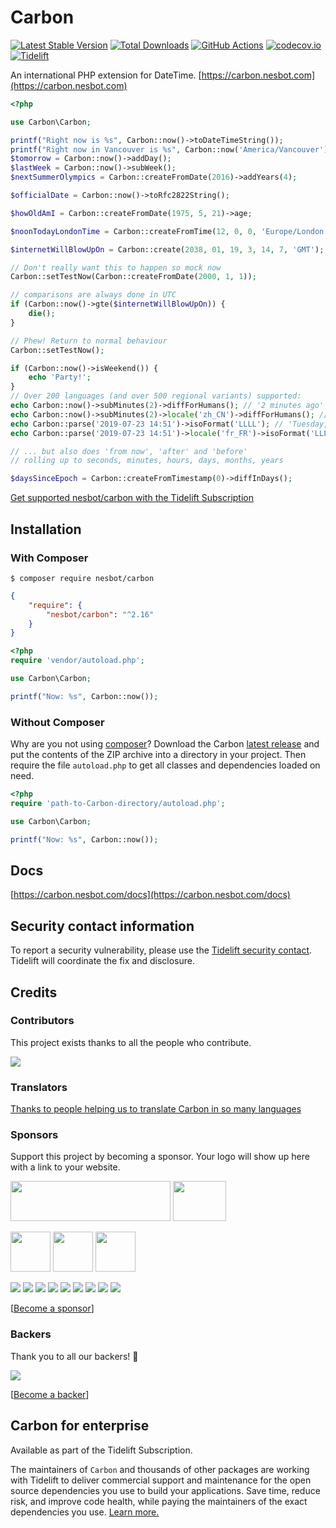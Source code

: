 # Carbon

[![Latest Stable Version](https://img.shields.io/packagist/v/nesbot/carbon.svg?style=flat-square)](https://packagist.org/packages/nesbot/carbon)
[![Total Downloads](https://img.shields.io/packagist/dt/nesbot/carbon.svg?style=flat-square)](https://packagist.org/packages/nesbot/carbon)
[![GitHub Actions](https://img.shields.io/endpoint.svg?url=https%3A%2F%2Factions-badge.atrox.dev%2Fbriannesbitt%2FCarbon%2Fbadge&style=flat-square&label=Build&logo=none)](https://actions-badge.atrox.dev/briannesbitt/Carbon/goto)
[![codecov.io](https://img.shields.io/codecov/c/github/briannesbitt/Carbon.svg?style=flat-square)](https://codecov.io/github/briannesbitt/Carbon?branch=master)
[![Tidelift](https://tidelift.com/badges/github/briannesbitt/Carbon)](https://tidelift.com/subscription/pkg/packagist-nesbot-carbon?utm_source=packagist-nesbot-carbon&utm_medium=referral&utm_campaign=readme)

An international PHP extension for DateTime. [https://carbon.nesbot.com](https://carbon.nesbot.com)

```php
<?php

use Carbon\Carbon;

printf("Right now is %s", Carbon::now()->toDateTimeString());
printf("Right now in Vancouver is %s", Carbon::now('America/Vancouver'));  //implicit __toString()
$tomorrow = Carbon::now()->addDay();
$lastWeek = Carbon::now()->subWeek();
$nextSummerOlympics = Carbon::createFromDate(2016)->addYears(4);

$officialDate = Carbon::now()->toRfc2822String();

$howOldAmI = Carbon::createFromDate(1975, 5, 21)->age;

$noonTodayLondonTime = Carbon::createFromTime(12, 0, 0, 'Europe/London');

$internetWillBlowUpOn = Carbon::create(2038, 01, 19, 3, 14, 7, 'GMT');

// Don't really want this to happen so mock now
Carbon::setTestNow(Carbon::createFromDate(2000, 1, 1));

// comparisons are always done in UTC
if (Carbon::now()->gte($internetWillBlowUpOn)) {
    die();
}

// Phew! Return to normal behaviour
Carbon::setTestNow();

if (Carbon::now()->isWeekend()) {
    echo 'Party!';
}
// Over 200 languages (and over 500 regional variants) supported:
echo Carbon::now()->subMinutes(2)->diffForHumans(); // '2 minutes ago'
echo Carbon::now()->subMinutes(2)->locale('zh_CN')->diffForHumans(); // '2分钟前'
echo Carbon::parse('2019-07-23 14:51')->isoFormat('LLLL'); // 'Tuesday, July 23, 2019 2:51 PM'
echo Carbon::parse('2019-07-23 14:51')->locale('fr_FR')->isoFormat('LLLL'); // 'mardi 23 juillet 2019 14:51'

// ... but also does 'from now', 'after' and 'before'
// rolling up to seconds, minutes, hours, days, months, years

$daysSinceEpoch = Carbon::createFromTimestamp(0)->diffInDays();
```

[Get supported nesbot/carbon with the Tidelift Subscription](https://tidelift.com/subscription/pkg/packagist-nesbot-carbon?utm_source=packagist-nesbot-carbon&utm_medium=referral&utm_campaign=readme)

## Installation

### With Composer

```
$ composer require nesbot/carbon
```

```json
{
    "require": {
        "nesbot/carbon": "^2.16"
    }
}
```

```php
<?php
require 'vendor/autoload.php';

use Carbon\Carbon;

printf("Now: %s", Carbon::now());
```

### Without Composer

Why are you not using [composer](https://getcomposer.org/)? Download the
Carbon [latest release](https://github.com/briannesbitt/Carbon/releases) and put the contents of the ZIP archive into a
directory in your project. Then require the file `autoload.php` to get all classes and dependencies loaded on need.

```php
<?php
require 'path-to-Carbon-directory/autoload.php';

use Carbon\Carbon;

printf("Now: %s", Carbon::now());
```

## Docs

[https://carbon.nesbot.com/docs](https://carbon.nesbot.com/docs)

## Security contact information

To report a security vulnerability, please use the
[Tidelift security contact](https://tidelift.com/security).
Tidelift will coordinate the fix and disclosure.

## Credits

### Contributors

This project exists thanks to all the people who contribute.

<a href="https://github.com/briannesbitt/Carbon/graphs/contributors" target="_blank"><img src="https://opencollective.com/Carbon/contributors.svg?width=890&button=false" /></a>

### Translators

[Thanks to people helping us to translate Carbon in so many languages](https://carbon.nesbot.com/contribute/translators/)

### Sponsors

Support this project by becoming a sponsor. Your logo will show up here with a link to your website.

<a href="https://tidelift.com/subscription/pkg/packagist-nesbot-carbon?utm_source=packagist-nesbot-carbon&utm_medium=referral&utm_campaign=readme" target="_blank"><img src="https://carbon.nesbot.com/tidelift-brand.png" width="256" height="64"></a>
<a href="https://casinohex.org/canada/?utm_source=opencollective&amp;utm_medium=github&amp;utm_campaign=Carbon" target="_blank"><img src="https://images.opencollective.com/hexcasinoca/2da3af2/logo/256.png" width="85" height="64"></a>

<a href="https://github.com/taylorotwell" target="_blank"><img src="https://avatars.githubusercontent.com/u/463230?s=128&v=4" width="64" height="64"></a>
<a href="https://github.com/usefathom" target="_blank"><img src="https://avatars.githubusercontent.com/u/38684088?s=128&v=4" width="64" height="64"></a>
<a href="https://github.com/tobischulz" target="_blank"><img src="https://avatars.githubusercontent.com/u/576014?s=128&v=4" width="64" height="64"></a>

<a href="https://opencollective.com/Carbon/sponsor/0/website" target="_blank"><img src="https://opencollective.com/Carbon/sponsor/0/avatar.svg"></a>
<a href="https://opencollective.com/Carbon/sponsor/1/website" target="_blank"><img src="https://opencollective.com/Carbon/sponsor/1/avatar.svg"></a>
<a href="https://opencollective.com/Carbon/sponsor/2/website" target="_blank"><img src="https://opencollective.com/Carbon/sponsor/2/avatar.svg"></a>
<a href="https://opencollective.com/Carbon/sponsor/3/website" target="_blank"><img src="https://opencollective.com/Carbon/sponsor/3/avatar.svg"></a>
<a href="https://opencollective.com/Carbon/sponsor/4/website" target="_blank"><img src="https://opencollective.com/Carbon/sponsor/4/avatar.svg"></a>
<a href="https://opencollective.com/Carbon/sponsor/5/website" target="_blank"><img src="https://opencollective.com/Carbon/sponsor/5/avatar.svg"></a>
<a href="https://opencollective.com/Carbon/sponsor/6/website" target="_blank"><img src="https://opencollective.com/Carbon/sponsor/6/avatar.svg"></a>
<a href="https://opencollective.com/Carbon/sponsor/7/website" target="_blank"><img src="https://opencollective.com/Carbon/sponsor/7/avatar.svg"></a>
<a href="https://opencollective.com/Carbon/sponsor/8/website" target="_blank"><img src="https://opencollective.com/Carbon/sponsor/8/avatar.svg"></a>

[[Become a sponsor](https://opencollective.com/Carbon#sponsor)]

### Backers

Thank you to all our backers! 🙏

<a href="https://opencollective.com/Carbon#backers" target="_blank"><img src="https://opencollective.com/Carbon/backers.svg?width=890"></a>

[[Become a backer](https://opencollective.com/Carbon#backer)]

## Carbon for enterprise

Available as part of the Tidelift Subscription.

The maintainers of ``Carbon`` and thousands of other packages are working with Tidelift to deliver commercial support
and maintenance for the open source dependencies you use to build your applications. Save time, reduce risk, and improve
code health, while paying the maintainers of the exact dependencies you
use. [Learn more.](https://tidelift.com/subscription/pkg/packagist-nesbot-carbon?utm_source=packagist-nesbot-carbon&utm_medium=referral&utm_campaign=enterprise&utm_term=repo)

